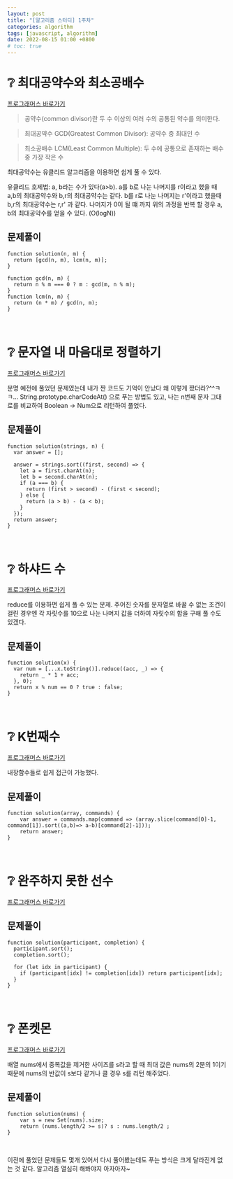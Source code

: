 ```yaml
---
layout: post
title: "[알고리즘 스터디] 1주차"
categories: algorithm
tags: [javascript, algorithm]
date: 2022-08-15 01:00 +0800
# toc: true
---
```


# ❔ 최대공약수와 최소공배수

[프로그래머스 바로가기](https://school.programmers.co.kr/learn/courses/30/lessons/12940)

> 공약수(common divisor)란 두 수 이상의 여러 수의 공통된 약수를 의미한다.

> 최대공약수 GCD(Greatest Common Divisor): 공약수 중 최대인 수

> 최소공배수 LCM(Least Common Multiple): 두 수에 공통으로 존재하는 배수 중 가장 작은 수

최대공약수는 유클리드 알고리즘을 이용하면 쉽게 풀 수 있다.

유클리드 호제법: a, b라는 수가 있다(a>b). a를 b로 나눈 나머지를 r이라고 했을 때 a,b의 최대공약수와 b,r의 최대공약수는 같다.
b를 r로 나눈 나머지는 r'이라고 했을때 b,r의 최대공약수는 r,r' 과 같다.
나머지가 0이 될 떄 까지 위의 과정을 반복 할 경우 a, b의 최대공약수를 얻을 수 있다. (O(logN))

## 문제풀이

```
function solution(n, m) {
  return [gcd(n, m), lcm(n, m)];
}

function gcd(n, m) {
  return n % m === 0 ? m : gcd(m, n % m);
}
function lcm(n, m) {
  return (n * m) / gcd(n, m);
}

```

<br>

# ❔ 문자열 내 마음대로 정렬하기

[프로그래머스 바로가기](https://school.programmers.co.kr/learn/courses/30/lessons/12915)

분명 예전에 풀었던 문제였는데 내가 짠 코드도 기억이 안났다 왜 이렇게 짰더라?^^ㅋㅋ...
String.prototype.charCodeAt() 으로 푸는 방법도 있고, 나는 n번째 문자 그대로를 비교하여 Boolean -> Num으로 리턴하여 풀었다.

## 문제풀이

```
function solution(strings, n) {
  var answer = [];

  answer = strings.sort((first, second) => {
    let a = first.charAt(n);
    let b = second.charAt(n);
    if (a === b) {
      return (first > second) - (first < second);
    } else {
      return (a > b) - (a < b);
    }
  });
  return answer;
}

```

<br>

# ❔ 하샤드 수

[프로그래머스 바로가기](https://school.programmers.co.kr/learn/courses/30/lessons/12947)

reduce를 이용하면 쉽게 풀 수 있는 문제.
주어진 숫자를 문자열로 바꿀 수 없는 조건이 걸린 경우엔 각 자릿수를 10으로 나눈 나머지 값을 더하여 자릿수의 합을 구해 풀 수도 있겠다.

## 문제풀이

```
function solution(x) {
  var num = [...x.toString()].reduce((acc, _) => {
    return _ * 1 + acc;
  }, 0);
  return x % num == 0 ? true : false;
}

```

<br>

# ❔ K번째수

[프로그래머스 바로가기](https://school.programmers.co.kr/learn/courses/30/lessons/42748)

내장함수들로 쉽게 접근이 가능했다.

## 문제풀이

```
function solution(array, commands) {
    var answer = commands.map(command => (array.slice(command[0]-1, command[1]).sort((a,b)=> a-b)[command[2]-1]));
    return answer;
}
```

<br>

# ❔ 완주하지 못한 선수

[프로그래머스 바로가기](https://school.programmers.co.kr/learn/courses/30/lessons/42576)

## 문제풀이

```
function solution(participant, completion) {
  participant.sort();
  completion.sort();

  for (let idx in participant) {
    if (participant[idx] != completion[idx]) return participant[idx];
  }
}
```

<br>

# ❔ 폰켓몬

[프로그래머스 바로가기](https://school.programmers.co.kr/learn/courses/30/lessons/1845)

배열 nums에서 중복값을 제거한 사이즈를 s라고 할 때
최대 값은 nums의 2분의 1이기 때문에 nums의 반값이 s보다 같거나 클 경우 s를 리턴 해주었다.

## 문제풀이

```
function solution(nums) {
    var s = new Set(nums).size;
    return (nums.length/2 >= s)? s : nums.length/2 ;
}
```

<br>

이전에 풀었던 문제들도 몇개 있어서 다시 풀어봤는데도 푸는 방식은 크게 달라진게 없는 것 같다.
알고리즘 열심히 해봐야지 아자아자~
